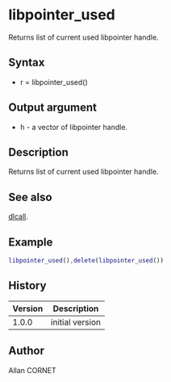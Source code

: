 # libpointer_used

Returns list of current used libpointer handle.

## Syntax

- r = libpointer_used()

## Output argument

- h - a vector of libpointer handle.

## Description

  <p>Returns list of current used libpointer handle.</p>

## See also

[dlcall](dlcall.md).

## Example

```matlab
libpointer_used(),delete(libpointer_used())
```

## History

| Version | Description     |
| ------- | --------------- |
| 1.0.0   | initial version |

## Author

Allan CORNET
